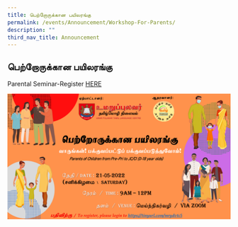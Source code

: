 ```yaml
---
title: பெற்றோருக்கான பயிலரங்கு
permalink: /events/Announcement/Workshop-For-Parents/
description: ""
third_nav_title: Announcement
---
```

## பெற்றோருக்கான பயிலரங்கு

Parental Seminar-Register [HERE](https://form.gov.sg/#!/62788d0f04fa7d00123495ff)

![](/images/UPTLCs-Parental-Seminar-2022.png)


